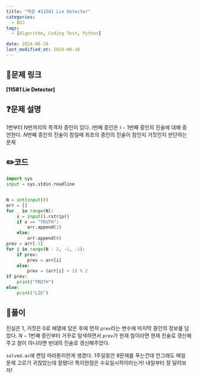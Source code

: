 ```yaml
---
title: "백준 #11581 Lie Detector"
categories:
  - BOJ
tags:
  - [Algorithm, Coding Test, Python]

date: 2024-06-18
last_modified_at: 2024-06-18
---
```


## :link:문제 링크

<a href="https://www.acmicpc.net/problem/11581" style="text-decoration:none; color:black; font-weight:bold" target="_blank">[11581 Lie Detector]</a>

## :question:문제 설명

1번부터 $N$번까지의 목격자 증인이 있다. $i$번째 증인은 $i-1$번째 증인의 진술에 대해 증언한다. $N$번째 증인의 진술이 참일때 최초의 증인의 진술이 참인지 거짓인지 판단하는 문제

## :pencil2:코드

```python
import sys
input = sys.stdin.readline


N = int(input())
arr = []
for _ in range(N):
    x = input().rstrip()
    if x == "TRUTH":
        arr.append(1)
    else:
        arr.append(0)
prev = arr[-1]
for i in range(N - 2, -1, -1):
    if prev:
        prev = arr[i]
    else:
        prev = (arr[i] + 1) % 2
if prev:
    print("TRUTH")
else:
    print("LIE")
```

## :memo:풀이

진실은 1, 거짓은 0로 배열에 담은 후에 먼저 `prev`라는 변수에 마지막 증인의 정보를 담았다.
$N-1$번째 증인부터 거꾸로 탐색하면서 `prev`가 현재 참이라면 현재 진술로 갱신해주고 참이 아니라면 반대의 진술로 갱신해주었다.

`solved.ac`에 랜덤 마라톤이란게 생겼다. 1주일동안 8문제를 푸는건데 안그래도 매일 문제 고르기 귀찮았는데 잘됐다!
특이한점은 수요일시작이라는거! 내일부터 잘 달려보자!
